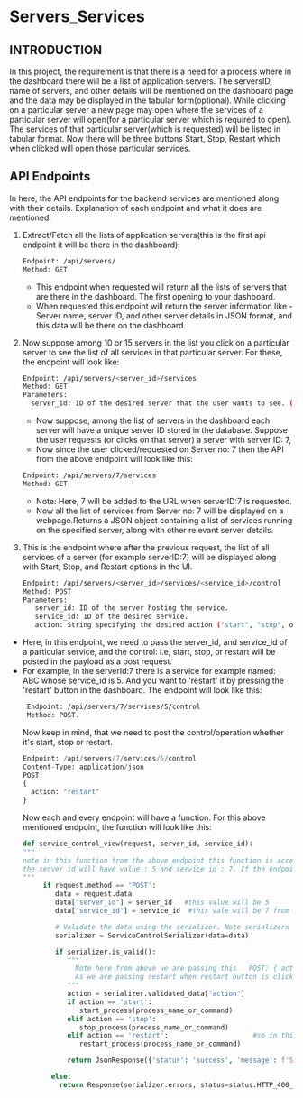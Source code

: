 # Servers_Services

## INTRODUCTION

In this project, the requirement is that there is a need for a process where in the dashboard there will be a list of application servers. The serversID, name of servers, and other details will be mentioned on the
dashboard page and the data may be displayed in the tabular form(optional). While clicking on a particular server a new page may open where the services of a particular server will open(for a particular server which is required to open). The services of that particular server(which is requested) will be listed in tabular format. Now there will be three buttons Start, Stop, Restart which when clicked will open those particular services.


## API Endpoints

In here, the API endpoints for the backend services are mentioned along with their details. Explanation of each endpoint and what it does are mentioned:

1. Extract/Fetch all the lists of application servers(this is the first api endpoint it will be there in the dashboard):
   ```bash
   Endpoint: /api/servers/
   Method: GET
   ```
   - This endpoint when requested will return all the lists of servers that are there in the dashboard. The first opening to your dashboard.
   - When requested this endpoint will return the server information like - Server name, server ID, and other server details in JSON format, and this data will be there on the dashboard.

   
2. Now suppose among 10 or 15 servers in the list you click on a particular server to see the list of all services in that particular server. For these, the endpoint will look like:
   ```bash
   Endpoint: /api/servers/<server_id>/services
   Method: GET
   Parameters:
     server_id: ID of the desired server that the user wants to see. ( this is data that needs to be passed as <server_id> is a placeholder.
   ```
   
   - Now suppose, among the list of servers in the dashboard each server will have a unique server ID stored in the database. Suppose the user requests (or clicks on that server) a server with server ID: 7,
   - Now since the user clicked/requested on Server no: 7 then the API from the above endpoint will look like this:
   
   ```bash
   Endpoint: /api/servers/7/services
   Method: GET
   ```
   
   - Note: Here, 7 will be added to the URL when serverID:7 is requested.
   - Now all the list of services from Server no: 7 will be displayed on a webpage.Returns a JSON object containing a list of services running on the specified server, along with other relevant server details.

  
4. This is the endpoint where after the previous request, the list of all services of a server (for example serverID:7) will be displayed along with Start, Stop, and Restart options in the UI.
   ```bash
   Endpoint: /api/servers/<server_id>/services/<service_id>/control
   Method: POST
   Parameters:
      server_id: ID of the server hosting the service.
      service_id: ID of the desired service.
      action: String specifying the desired action ("start", "stop", or "restart").
   ```
  - Here, in this endpoint, we need to pass the server_id, and service_id of a particular service, and the control: i.e, start, stop, or restart will be posted in the payload as a post request.
  - For example, in the serverId:7 there is a service for example named: ABC whose service_id is 5. And you want to 'restart' it by pressing the 'restart' button in the dashboard. The endpoint will look like this:
    ```bash
     Endpoint: /api/servers/7/services/5/control
     Method: POST.
    ```
    Now keep in mind, that we need to post the control/operation whether it's start, stop or restart.
    ```python copy
    Endpoint: /api/servers/7/services/5/control
    Content-Type: application/json
    POST:
    {
      action: "restart"
    }
    ```
    Now each and every endpoint will have a function. For this above mentioned endpoint, the function will look like this:
    ```python copy
    def service_control_view(request, server_id, service_id):
    """
    note in this function from the above endpoint this function is accepting parameter like server id, service id. Now from above example : /api/servers/7/services/5/control
    the server id will have value : 5 and service id : 7. If the endpoint gets requested and this function will get triggered to evaluate this
    """
         if request.method == 'POST':
            data = request.data
            data["server_id"] = server_id   #this value will be 5
            data["service_id"] = service_id  #this vale will be 7 from above example

            # Validate the data using the serializer. Note serializers are there id django for validation and also to convert JSON data into python understandable data.
            serializer = ServiceControlSerializer(data=data)

            if serializer.is_valid():
               """
                 Note here from above we are passing this   POST: { action : 'restart' }, see the above snippet. Now that action in this case will have the data action : 'restart'.
                 As we are passing restart when restart button is clicked.
               """
               action = serializer.validated_data["action"]
               if action == 'start':
                  start_process(process_name_or_command)
               elif action == 'stop':
                  stop_process(process_name_or_command)
               elif action == 'restart':                     #so in this case this will be executed.
                  restart_process(process_name_or_command)

               return JsonResponse({'status': 'success', 'message': f'Service {action}ed successfully'}) #and this message will be displayed.
    
           else:
             return Response(serializer.errors, status=status.HTTP_400_BAD_REQUEST)
                 
    ```
   
    






